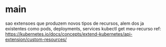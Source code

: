 # main
sao extensoes que produzem novos tipos de recursos, alem dos ja existentes como pods, deployments, services
kubectl get meu-recurso
ref: https://kubernetes.io/docs/concepts/extend-kubernetes/api-extension/custom-resources/
